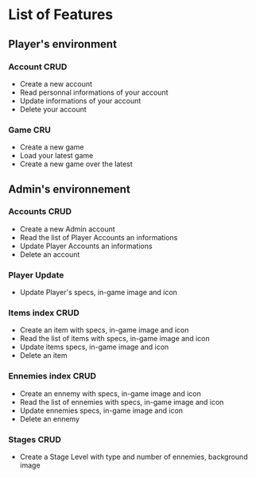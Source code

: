 # List of Features

## Player's environment

### Account CRUD

- Create a new account
- Read personnal informations of your account
- Update informations of your account
- Delete your account

### Game CRU

- Create a new game
- Load your latest game
- Create a new game over the latest

## Admin's environnement

### Accounts CRUD

- Create a new Admin account
- Read the list of Player Accounts an informations
- Update Player Accounts an informations
- Delete an account

### Player Update

- Update Player's specs, in-game image and icon

### Items index CRUD

- Create an item with specs, in-game image and icon
- Read the list of items with specs, in-game image and icon
- Update items specs, in-game image and icon
- Delete an item


### Ennemies index CRUD

- Create an ennemy with specs, in-game image and icon
- Read the list of ennemies with specs, in-game image and icon
- Update ennemies specs, in-game image and icon
- Delete an ennemy

### Stages CRUD

- Create a Stage Level with type and number of ennemies, background image